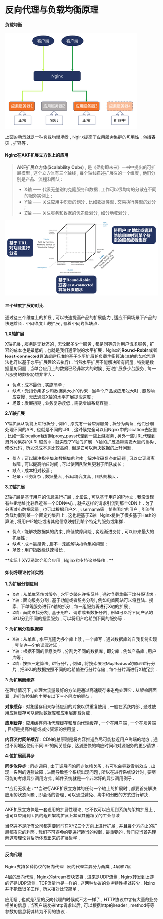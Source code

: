# 反向代理与负载均衡原理

#### 负载均衡

![](/assets/fuzaijunh.png)

上面的场景就是一种负载均衡场景 , Nginx提高了应用服务集群的可用性 . 包括容灾 , 扩容等 .

#### Nginx在AKF扩展立方体上的应用

> **AKF扩展立方体\(Scalability Cube\)** , 是《架构即未来》一书中提出的可扩展模型 , 这个立方体有三个轴线 , 每个轴线描述扩展性的一个维度 , 他们分别是产品、流程和团队 :
>
> * X轴 —— 代表无差别的克隆服务和数据 , 工作可以很均匀的分散在不同的服务实例上 ; 
> * Y轴 —— 关注应用中职责的划分 , 比如数据类型 , 交易执行类型的划分 ; 
> * Z轴 —— 关注服务和数据的优先级划分 , 如分地域划分 .

![](/assets/akflifangti.png)

#### 三个维度扩展的对比

通过这三个维度上的扩展 , 可以快速提高产品的扩展能力 , 适应不同场景下产品的快速增长 . 不同维度上的扩展 , 有着不同的优缺点 :

**1.X轴扩展**

X轴扩展 , 服务是无状态的 , 无论起多少个服务 , 都是同等的为用户请求服务 , 扩容的成本也是最低的 , 也就是我们通常说的水平扩展 . Nginx的**Round-Robin**或者**least-connected**算法都是标准的基于水平扩展的负载均衡算法\(其他的如哈希算法也可以基于水平扩展理论去执行\) . 当然水平扩展不能解决所有问题 , 特别是数据量的问题 , 当单台应用上的数据已经非常大的时候 , 无论扩展多少台服务 , 每一台服务的数据仍然非常大 .

* 优点 : 成本最低 , 实施简单 ;
* 缺点 : 受指令集多少和数据集大小的约束 . 当单个产品或应用过大时 , 服务响应变慢 , 无法通过X轴的水平扩展提高速度 ;
* 场景 : 发展初期 , 业务复杂度低 , 需要增加系统容量 .

**2.Y轴扩展**

Y轴扩展从功能上进行拆分 , 例如 , 原先有一台应用服务 , 拆分为两台 , 他们分别处理不同的API , 也就是不同的URL , 这时候完全可以用Nginx中的location去配置 . 比如一些location我们用proxy\_pass代理到一些上游服务 , 另外一些URL代理到另外的集群的URL服务中 . 就实现了Y轴的扩展 . Y轴的扩展通常需要大量的重构 , 修改代码 , 所以说成本是比较高的 . 但是它可以解决数据的上升问题 .

* 优点 : 可以解决指令集和数据集的约束 , 解决代码复杂度问题 , 可以实现隔离故障 , 可以提高响应时间 , 可以使团队聚焦更利于团队成长 ;
* 缺点 : 成本相对较高 ;
* 场景 : 业务复杂 , 数据量大 , 代码耦合度高 , 团队规模大 .

**3.Z轴扩展**

Z轴扩展是基于用户的信息进行扩展 , 比如说 , 可以基于用户的IP地址 , 我没发现有些IP地址比较靠近某一个CDN中心 , 就把这样的请求引流到那个CDN上 . 为了分离减小数据容量 , 也可以根据用户名 , username等 , 某些固定的用户 , 引流到负载均衡到某一个固定的集群上 , 这也是基于Z轴 . Nginx提供了很多基于Hash的算法 , 将用户IP地址或者其他信息映射到某个特定的服务或集群 .

* 优点 : 能解决数据集的约束 , 降低故障风险 , 实现渐进交付 , 可以带来最大的扩展性 ;
* 缺点 : 成本最昂贵 , 且不一定能解决指令集的问题 ;
* 场景 : 用户指数级快速增长 .

**实际上XYZ通常会组合应用 , Nginx也支持这些操作 . **

#### 如何将理论付诸实践

**1.为扩展分割应用**

* X轴 : 从单体系统或服务 , 水平克隆出许多系统 , 通过负载均衡平均分配请求 ; 
* Y轴 : 面向服务分割 , 基于功能或者服务分割 , 例如电商网站可以将登陆、搜索、下单等服务进行Y轴的拆分 , 每一组服务再进行X轴的扩展 ; 
* Z轴 : 面向查找分割 , 基于用户、请求或者数据分割 , 例如可以将不同产品的SKU分到不同的搜索服务 , 可以将用户哈希到不同的服务等 . 

**2.为扩展分割数据库**

* X轴 : 从单库 , 水平克隆为多个库上读 , 一个库写 , 通过数据库的自我复制实现 , 要允许一定的读写时延 ; 
* Y轴 : 根据不同的信息类型 , 分割为不同的数据库 , 即分库 , 例如产品库 , 用户库等 ; 
* Z轴 : 按照一定算法 , 进行分片 , 例如 , 将搜索按照MapReduce的原理进行分片 , 把SKU的数据按照不同的哈希值进行分片存储 , 每个分片再进行X轴冗余 . 

**3.为扩展而缓存**

在理想情况下 , 处理大流量最好的方法是通过高速缓存来避免处理它 . 从架构层面看 , 我们能控制的主要有以下三个层次的缓存 :

**对象缓存** : 对象缓存用来存储应用的对象以供重复使用 , 一般在系统内部 , 通过使用应用缓存可以帮助数据库和应用层卸载负载 .

**应用缓存** : 应用缓存包括代理缓存和反向代理缓存 , 一个在用户端 , 一个在服务端 , 目标是提高性能或减少资源的使用量 .

**内容交付网络缓存** : CDN的总原则是将内容推送到尽可能接近用户终端的地方 , 通过不同地区使用不同ISP的网关缓存 , 达到更快的响应时间和对源服务的更少请求 .

**4.位扩展而异步**

**同步改异步** : 同步调用 , 由于调用间的同步依赖关系 , 有可能会导致雪崩效应 , 出现一系列的连锁故障 , 进而导致整个系统出现问题 , 所以在进行系统设计时 , 要尽可能的考虑异步调用方式 , 邮件系统就是一个非常好的异步调用例子 .

**应用无状态 : **当进行AKF扩展立方体的任何一个轴上的扩展时 , 都要首先解决应用的状态问题 , 即会话的管理 , 可以通过避免、集中和分散的方式进行解决 .

---

AKF扩展立方体是一套通用的扩展性理论 , 它不仅可以应用到系统的架构扩展上 , 也可以应用到人员的组织架构扩展上甚至其他相关的工业领域 .

当然并不是所有公司都需要同时在XYZ三个方向上进行扩展 , 并且每个方向上的扩展都有它的利弊 , 我们不可避免的要进行适当的权衡 . 最重要的 , 我们应当首先理解这套理论背后所体现出来的扩展哲学 .

---

#### 反向代理

Nginx支持多种协议的反向代理 . 反向代理主要分为两类 , 4层和7层 .

4层的反向代理 , Nginx的stream模块支持 . 进来是UDP流量 , Nginx转发到上游的还是UDP流量 , TCP流量也是一样的 . 这两种协议的业务特性相对较少 , Nginx并不能做很多工作 , 所以相对比较简单 .

应用层 , 也就是7层的反向代理的时候就不太一样了 , HTTP协议中含有大量的业务相关的信息 , 当客户端发来http请求以后 , 可以根据http的header , method等等参数的信息将其转为不同的协议 . 



